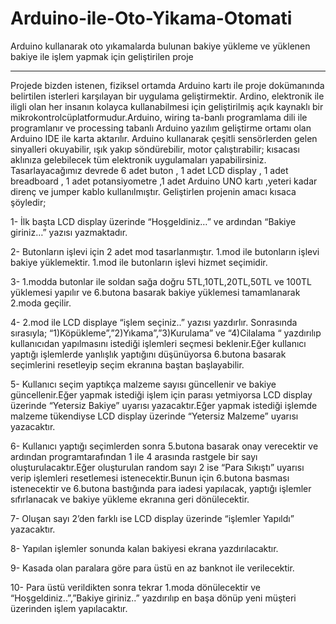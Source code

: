 # Arduino-ile-Oto-Yikama-Otomati
Arduino kullanarak oto yıkamalarda bulunan bakiye yükleme ve yüklenen bakiye ile işlem yapmak için geliştirilen proje 
****************************************************************************************************************************************

Projede bizden istenen, fiziksel ortamda Arduino kartı ile proje dokümanında belirtilen isterleri karşılayan bir uygulama geliştirmektir. Ardino, elektronik ile iligli olan her insanın kolayca kullanabilmesi için geliştirilmiş açık kaynaklı bir mikrokontrolcüplatformudur.Arduino,  wiring ta-banlı programlama dili ile programlanır ve processing tabanlı Arduino yazılım geliştirme ortamı olan Arduino IDE ile karta aktarılır.  Arduino kullanarak çeşitli sensörlerden gelen sinyalleri okuyabilir, ışık yakıp söndürebilir, motor çalıştırabilir; kısacası aklınıza gelebilecek tüm elektronik uygulamaları yapabilirsiniz.
Tasarlayacağımız devrede 6 adet buton , 1 adet LCD display , 1 adet breadboard , 1 adet potansiyometre ,1 adet Arduino UNO kartı ,yeteri kadar direnç ve jumper kablo kullanılmıştır.
Geliştirlen projenin amacı kısaca şöyledir;

1- İlk başta LCD display üzerinde “Hoşgeldiniz…” ve ardından  “Bakiye giriniz…” yazısı yazmaktadır. 

2- Butonların işlevi için 2 adet mod tasarlanmıştır. 1.mod ile butonların işlevi bakiye yüklemektir. 1.mod ile butonların işlevi hizmet seçimidir.

3- 1.modda butonlar ile soldan sağa doğru 5TL,10TL,20TL,50TL ve 100TL yüklemesi yapılır ve 6.butona basarak bakiye yüklemesi tamamlanarak 2.moda geçilir.

4-	2.mod ile LCD displaye “işlem seçiniz..” yazısı yazdırlır. Sonrasında sırasıyla; “1)Köpükleme”,”2)Yıkama”,”3)Kurulama” ve “4)Cilalama “ yazdırılıp kullanıcıdan yapılmasını istediği işlemleri seçmesi beklenir.Eğer kullanıcı yaptığı işlemlerde yanlışlık yaptığını düşünüyorsa 6.butona basarak seçimlerini resetleyip seçim ekranına baştan başlayabilir.

5-	Kullanıcı seçim yaptıkça malzeme sayısı güncellenir ve bakiye güncellenir.Eğer yapmak istediği işlem için parası yetmiyorsa LCD display üzerinde “Yetersiz Bakiye” uyarısı yazacaktır.Eğer yapmak istediği işlemde malzeme tükendiyse LCD display üzerinde “Yetersiz Malzeme” uyarısı yazacaktır.

6-	Kullanıcı yaptığı seçimlerden sonra 5.butona basarak onay verecektir ve ardından programtarafından  1 ile 4 arasında rastgele bir sayı oluşturulacaktır.Eğer oluşturulan random sayı 2 ise “Para Sıkıştı” uyarısı verip işlemleri resetlemesi istenecektir.Bunun için 6.butona basması istenecektir ve 6.butona bastığında para iadesi yapılacak, yaptığı işlemler sıfırlanacak ve bakiye yükleme ekranına geri dönülecektir.

7-	Oluşan sayı 2’den farklı ise LCD display üzerinde  “işlemler Yapıldı” yazacaktır.

8-	Yapılan işlemler sonunda kalan bakiyesi ekrana yazdırılacaktır.

9-	Kasada olan paralara göre para üstü en az banknot ile verilecektir.

10-	Para üstü verildikten sonra tekrar 1.moda dönülecektir ve “Hoşgeldiniz..”,”Bakiye giriniz..” yazdırılıp en başa dönüp yeni müşteri üzerinden işlem yapılacaktır.
